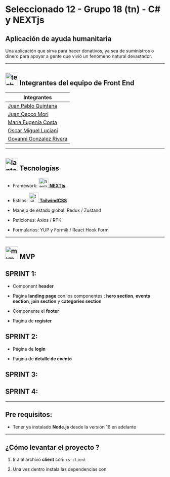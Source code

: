 # Seleccionado 12 - Grupo 18 (tn) - C# y NEXTjs

## Aplicación de ayuda humanitaria

Una aplicación que sirva para hacer donativos, ya sea de suministros o dinero para apoyar a gente que vivió un fenómeno natural devastador.

---


## <img width="40" height="40" src="https://img.icons8.com/emoji/40/technologyst.png" alt="technologyst"/> Integrantes del equipo de Front End

| Integrantes |
| --------- |
| [Juan Pablo Quintana](https://github.com/jp-quintana) |
| [Juan Oscco Mori](https://github.com/jcom-dev) |
| [María Eugenia Costa](https://github.com/eugenia1984) |
| [Oscar Miguel Luciani](https://github.com/OLuciani) |
| [Govanni Gonzalez Rivera](https://github.com/GoRiDeveloper) |

---

## <img width="40" height="40" src="https://img.icons8.com/emoji/40/laptop-emoji.png" alt="laptop emoji"/> Tecnologías

- Framework: [<img width="30" height="30" src="https://img.icons8.com/color/30/nextjs.png" alt="nextjs"/> **NEXTjs**](https://nextjs.org/)

- Estilos: [<img width="30" height="30" src="https://img.icons8.com/fluency/30/tailwind_css.png" alt="tailwind_css"/> **TailwindCSS**](https://tailwindcss.com/)

- Manejo de estado global: Redux / Zustand

- Peticiones: Axios / RTK

- Formularios: YUP y Formik / React Hook Form

---

## <img width="40" height="40" src="https://img.icons8.com/external-flaticons-lineal-color-flat-icons/40/external-mvp-computer-programming-flaticons-lineal-color-flat-icons.png" alt="mvp computer programming"/>  MVP

## SPRINT 1:

- Component **header**

- Página **landing page** con los componentes : **hero section**, **events section**, **join section** y **categories section**

- Componente el **footer**

- Página de **register**

## SPRINT 2:

- Página de **login**

- Página de **detalle de evento**

## SPRINT 3:

## SPRINT 4:

---

## Pre requisitos:

- Tener ya instalado **Node.js** desde la versión 16 en adelante

---

## ¿Cómo levantar el proyecto ?

1. Ir a al archivo **client** con: `cs client`

2. Una vez dentro instala las dependencias con 